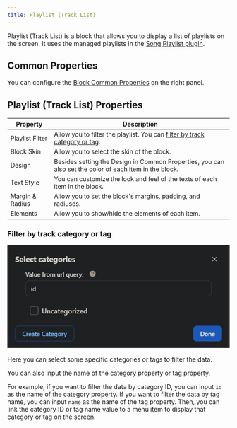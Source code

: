 ```yaml
---
title: Playlist (Track List)
---
```


Playlist (Track List) is a block that allows you to display a list of playlists on the screen. It uses the managed playlists in the [Song Playlist plugin](../PLUGINS/song-playlist).

## Common Properties

You can configure the [Block Common Properties](overview#block-common-properties) on the right panel.

## Playlist (Track List) Properties

| Property | Description |
| -------- | ----------- |
| Playlist Filter | Allow you to filter the playlist. You can [filter by track category or tag](#filter-by-track-category-or-tag). |
| Block Skin | Allow you to select the skin of the block. |
| Design | Besides setting the Design in Common Properties, you can also set the color of each item in the block. |
| Text Style | You can customize the look and feel of the texts of each item in the block. |
| Margin & Radius | Allow you to set the block's margins, padding, and radiuses. |
| Elements | Allow you to show/hide the elements of each item. |

### Filter by track category or tag

![Playlist Filter](../../static/img/block_list_datafilter.jpg)

Here you can select some specific categories or tags to filter the data.

You can also input the name of the category property or tag property.

For example, if you want to filter the data by category ID, you can input `id` as the name of the category property. If you want to filter the data by tag name, you can input `name` as the name of the tag property. Then, you can link the category ID or tag name value to a menu item to display that category or tag on the screen.
